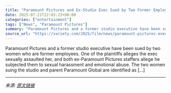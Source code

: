 ```yaml
---
title: "Paramount Pictures and Ex-Studio Exec Sued by Two Former Employees Over Alleged Sexual Assault, Harassment"
date: 2025-07-21T22:03:23+08:00
categories: ["entertainment"]
tags: ["News", "Paramount Pictures"]
summary: "Paramount Pictures and a former studio executive have been sued by two women who are former employees. One of the plaintiffs alleges the exec sexually assaulted her, and both ex-Paramount Pictures sta"
source_url: "https://variety.com/2025/film/news/paramount-pictures-executive-lawsuit-women-sexual-assault-harassment-1236466226/"
---
```


Paramount Pictures and a former studio executive have been sued by two women who are former employees. One of the plaintiffs alleges the exec sexually assaulted her, and both ex-Paramount Pictures staffers allege he subjected them to sexual harassment and emotional abuse. The two women suing the studio and parent Paramount Global are identified as [&#8230;]

---

*来源: [原文链接](https://variety.com/2025/film/news/paramount-pictures-executive-lawsuit-women-sexual-assault-harassment-1236466226/)*
